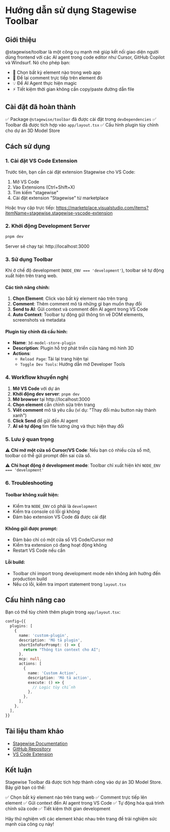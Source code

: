 # Hướng dẫn sử dụng Stagewise Toolbar

## Giới thiệu

@stagewise/toolbar là một công cụ mạnh mẽ giúp kết nối giao diện người dùng frontend với các AI agent trong code editor như Cursor, GitHub Copilot và Windsurf. Nó cho phép bạn:

- 🧠 Chọn bất kỳ element nào trong web app
- 💬 Để lại comment trực tiếp trên element đó
- 💡 Để AI Agent thực hiện magic
- ⚡ Tiết kiệm thời gian không cần copy/paste đường dẫn file

## Cài đặt đã hoàn thành

✅ Package `@stagewise/toolbar` đã được cài đặt trong `devDependencies`
✅ Toolbar đã được tích hợp vào `app/layout.tsx`
✅ Cấu hình plugin tùy chỉnh cho dự án 3D Model Store

## Cách sử dụng

### 1. Cài đặt VS Code Extension

Trước tiên, bạn cần cài đặt extension Stagewise cho VS Code:

1. Mở VS Code
2. Vào Extensions (Ctrl+Shift+X)
3. Tìm kiếm "stagewise"
4. Cài đặt extension "Stagewise" từ marketplace

Hoặc truy cập trực tiếp: https://marketplace.visualstudio.com/items?itemName=stagewise.stagewise-vscode-extension

### 2. Khởi động Development Server

```bash
pnpm dev
```

Server sẽ chạy tại: http://localhost:3000

### 3. Sử dụng Toolbar

Khi ở chế độ development (`NODE_ENV === 'development'`), toolbar sẽ tự động xuất hiện trên trang web.

#### Các tính năng chính:

1. **Chọn Element**: Click vào bất kỳ element nào trên trang
2. **Comment**: Thêm comment mô tả những gì bạn muốn thay đổi
3. **Send to AI**: Gửi context và comment đến AI agent trong VS Code
4. **Auto Context**: Toolbar tự động gửi thông tin về DOM elements, screenshots và metadata

#### Plugin tùy chỉnh đã cấu hình:

- **Name**: `3d-model-store-plugin`
- **Description**: Plugin hỗ trợ phát triển cửa hàng mô hình 3D
- **Actions**:
  - `Reload Page`: Tải lại trang hiện tại
  - `Toggle Dev Tools`: Hướng dẫn mở Developer Tools

### 4. Workflow khuyến nghị

1. **Mở VS Code** với dự án
2. **Khởi động dev server**: `pnpm dev`
3. **Mở browser** tại http://localhost:3000
4. **Chọn element** cần chỉnh sửa trên trang
5. **Viết comment** mô tả yêu cầu (ví dụ: "Thay đổi màu button này thành xanh")
6. **Click Send** để gửi đến AI agent
7. **AI sẽ tự động** tìm file tương ứng và thực hiện thay đổi

### 5. Lưu ý quan trọng

⚠️ **Chỉ mở một cửa sổ Cursor/VS Code**: Nếu bạn có nhiều cửa sổ mở, toolbar có thể gửi prompt đến sai cửa sổ.

⚠️ **Chỉ hoạt động ở development mode**: Toolbar chỉ xuất hiện khi `NODE_ENV === 'development'`

### 6. Troubleshooting

#### Toolbar không xuất hiện:
- Kiểm tra `NODE_ENV` có phải là `development`
- Kiểm tra console có lỗi gì không
- Đảm bảo extension VS Code đã được cài đặt

#### Không gửi được prompt:
- Đảm bảo chỉ có một cửa sổ VS Code/Cursor mở
- Kiểm tra extension có đang hoạt động không
- Restart VS Code nếu cần

#### Lỗi build:
- Toolbar chỉ import trong development mode nên không ảnh hưởng đến production build
- Nếu có lỗi, kiểm tra import statement trong `layout.tsx`

## Cấu hình nâng cao

Bạn có thể tùy chỉnh thêm plugin trong `app/layout.tsx`:

```typescript
config={{
  plugins: [
    {
      name: 'custom-plugin',
      description: 'Mô tả plugin',
      shortInfoForPrompt: () => {
        return "Thông tin context cho AI";
      },
      mcp: null,
      actions: [
        {
          name: 'Custom Action',
          description: 'Mô tả action',
          execute: () => {
            // Logic tùy chỉnh
          },
        },
      ],
    },
  ],
}}
```

## Tài liệu tham khảo

- [Stagewise Documentation](https://stagewise.io/docs/quickstart)
- [GitHub Repository](https://github.com/stagewise-io/stagewise)
- [VS Code Extension](https://marketplace.visualstudio.com/items?itemName=stagewise.stagewise-vscode-extension)

## Kết luận

Stagewise Toolbar đã được tích hợp thành công vào dự án 3D Model Store. Bây giờ bạn có thể:

✅ Chọn bất kỳ element nào trên trang web
✅ Comment trực tiếp lên element
✅ Gửi context đến AI agent trong VS Code
✅ Tự động hóa quá trình chỉnh sửa code
✅ Tiết kiệm thời gian development

Hãy thử nghiệm với các element khác nhau trên trang để trải nghiệm sức mạnh của công cụ này!